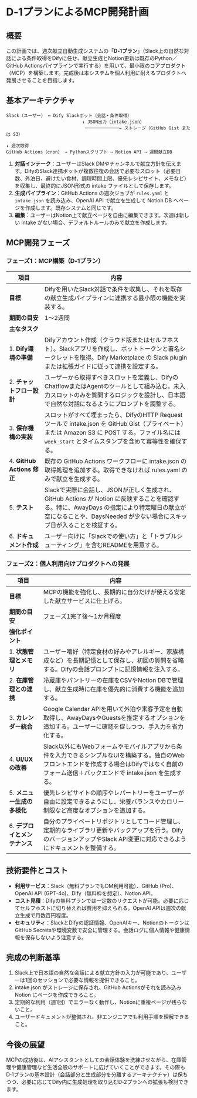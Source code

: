 # D‑1プランによるMCP開発計画

## 概要

この計画では、週次献立自動生成システムの「**D‑1プラン**」（Slack上の自然な対話による条件取得をDifyに任せ、献立生成とNotion更新は既存のPython／GitHub Actionsパイプラインで実行する）を用いて、最小限のコアプロダクト（MCP）を構築します。完成後は本システムを個人利用に耐えるプロダクトへ発展させることを目指します。

## 基本アーキテクチャ

```
Slack（ユーザー） ↔ Dify Slackボット（会話・条件取得）
                             ↓ JSON出力（intake.json）
                              ─────────────→ ストレージ（GitHub Gist または S3）
                                                                          ↓ 週次取得
GitHub Actions（cron） → Pythonスクリプト → Notion API → 週間献立DB
```

1. **対話インテーク**：ユーザーはSlack DMやチャンネルで献立方針を伝えます。DifyのSlack連携ボットが複数往復の会話で必要なスロット（必要日数、外泊日、避けたい食材、調理時間上限、優先レシピサイト、メモなど）を収集し、最終的にJSON形式の intake ファイルとして保存します。
2. **生成パイプライン**：GitHub Actions の週次ジョブが `rules.yaml` と `intake.json` を読み込み、OpenAI API で献立を生成して Notion DB へページを作成します。既存システムと同じです。
3. **編集**：ユーザーはNotion上で献立ページを自由に編集できます。次週は新しい intake がない場合、デフォルトルールのみで献立を作成します。

## MCP開発フェーズ

### フェーズ1：MCP構築（D‑1プラン）

| 項目 | 内容 |
|----|----|
| **目標** | Difyを用いたSlack対話で条件を収集し、それを既存の献立生成パイプラインに連携する最小限の機能を実装する。 |
| **期間の目安** | 1〜2週間 |
| **主なタスク** |
| 1. **Dify環境の準備** | Difyアカウント作成（クラウド版またはセルフホスト）。Slackアプリを作成し、ボットトークンと署名シークレットを取得。Dify Marketplace の Slack plugin または拡張ガイドに従って連携を設定する。 |
| 2. **チャットフロー設計** | ユーザーから取得すべきスロットを定義し、DifyのChatflowまたはAgentのツールとして組み込む。未入力スロットのみを質問するロジックを設計し、日本語で自然な対話になるようにプロンプトを調整する。 |
| 3. **保存機構の実装** | スロットがすべて埋まったら、DifyのHTTP Requestツールで intake.json を GitHub Gist（プライベート）または Amazon S3 に POST する。ファイル名には `week_start` とタイムスタンプを含めて冪等性を確保する。 |
| 4. **GitHub Actions 修正** | 既存の GitHub Actions ワークフローに intake.json の取得処理を追加する。取得できなければ rules.yaml のみで献立を生成する。 |
| 5. **テスト** | Slackで実際に会話し、JSONが正しく生成され、GitHub Actions が Notion に反映することを確認する。特に、AwayDays の指定により特定曜日の献立が空になることや、DaysNeeded が少ない場合にスキップ日が入ることを検証する。 |
| 6. **ドキュメント作成** | ユーザー向けに「Slackでの使い方」と「トラブルシューティング」を含むREADMEを用意する。 |

### フェーズ2：個人利用向けプロダクトへの発展

| 項目 | 内容 |
|----|----|
| **目標** | MCPの機能を強化し、長期的に自分だけが使える安定した献立サービスに仕上げる。 |
| **期間の目安** | フェーズ1完了後〜1か月程度 |
| **強化ポイント** |
| 1. **状態管理とメモリ** | ユーザー嗜好（特定食材の好みやアレルギー、家族構成など）を長期記憶として保存し、初回の質問を省略する。Difyの会話プロンプトに記憶情報を注入する。 |
| 2. **在庫管理との連携** | 冷蔵庫やパントリーの在庫をCSVやNotion DBで管理し、献立生成時に在庫を優先的に消費する機能を追加する。 |
| 3. **カレンダー統合** | Google Calendar APIを用いて外泊や来客予定を自動取得し、AwayDaysやGuestsを推定するオプションを追加する。ユーザーに確認を促しつつ、手入力を省力化する。 |
| 4. **UI/UXの改善** | Slack以外にもWebフォームやモバイルアプリから条件を入力できるシンプルなUIを構築する。独自のWebフロントエンドを作成する場合はDifyではなく自前のフォーム送信＋バックエンドで intake.json を生成する。 |
| 5. **メニュー生成の多様化** | 優先レシピサイトの順序やレパートリーをユーザーが自由に設定できるようにし、栄養バランスやカロリー制限など高度なオプションを追加する。 |
| 6. **デプロイとメンテナンス** | 自分のプライベートリポジトリとしてコード管理し、定期的なライブラリ更新やバックアップを行う。DifyのバージョンアップやSlack API変更に対応できるようにドキュメントを整備する。 |

## 技術要件とコスト

- **利用サービス**：Slack（無料プランでもDM利用可能）、GitHub (Pro)、OpenAI API (GPT-4o)、Dify（無料枠を想定）、Notion API。
- **コスト見積**：Difyの無料プランでは一定数のリクエストが可能。必要に応じてセルフホストに切り替えれば費用を抑えられる。OpenAI APIは週次の献立生成で月数百円程度。
- **セキュリティ**：SlackとDifyの認証情報、OpenAIキー、NotionのトークンはGitHub Secretsや環境変数で安全に管理する。会話ログに個人情報や健康情報を保存しないよう注意する。

## 完成の判断基準

1. Slack上で日本語の自然な会話による献立方針の入力が可能であり、ユーザーは1回のセッションで必要な情報を提供できること。
2. intake.json がストレージに保存され、GitHub Actionsがそれを読み込み Notion にページを作成できること。
3. 定期的な利用（週1回）でエラーなく動作し、Notionに重複ページが残らないこと。
4. ユーザードキュメントが整備され、非エンジニアでも利用手順を理解できること。

## 今後の展望

MCPの成功後は、AIアシスタントとしての会話体験を洗練させながら、在庫管理や健康管理など生活全般のサポートに広げていくことができます。その際もD‑1プランの基本設計（会話部分と生成部分を分離するアーキテクチャ）は保ちつつ、必要に応じてDify内に生成処理を取り込むD‑2プランへの拡張も検討できます。